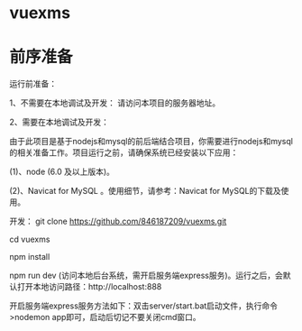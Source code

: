 # vuexms
# 前序准备
运行前准备：

1、不需要在本地调试及开发： 请访问本项目的服务器地址。

2、需要在本地调试及开发：

由于此项目是基于nodejs和mysql的前后端结合项目，你需要进行nodejs和mysql的相关准备工作。项目运行之前，请确保系统已经安装以下应用：

(1)、node (6.0 及以上版本)。

(2)、Navicat for MySQL 。使用细节，请参考：Navicat for MySQL的下载及使用。


开发：
git clone https://github.com/846187209/vuexms.git

cd vuexms

npm install

npm run dev (访问本地后台系统，需开启服务端express服务)。运行之后，会默认打开本地访问路径：http://localhost:888

开启服务端express服务方法如下：双击server/start.bat启动文件，执行命令>nodemon app即可，启动后切记不要关闭cmd窗口。
